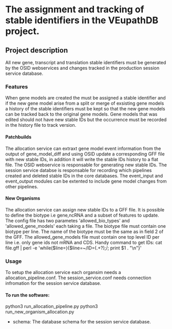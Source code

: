 # The assignment and tracking of stable identifiers in the VEupathDB project.


## Project description
All new gene, transcript and translation stable identifiers must be generated by the OSID webservices and changes tracked in the production session service database.

### Features
When gene models are created the must be assigned a stable identifier and if the new gene model arise from a split or merge of exsisting gene models a history of the stable identifiers must be kept so that the new gene models can be tracked back to the original gene models. Gene models that was edited should not have new stable IDs but the occurrence must be recorded in the history file to track version.   

#### Patchbuilds
The allocation service can extraxt gene model event information from the output of gene_model_diff and using OSID update a corresponding GFF file with new stable IDs, in addition it will write the stable IDs history to a flat file. The OSID webservice is responsable for generating new stable IDs. The session service databse is responsable for recording which pipelines created and deleted stable IDs in the core databases. The event_input and event_output modules can be extented to include gene model changes from other pipelines.

#### New Organisms
The allocation service can assign new stable IDs to a GFF file. It is possible to define the biotype i.e gene,ncRNA and a subset of features to update. The config file has two parametes 'allowed_bio_types' and 'allowed_gene_models' each taking a file. The biotype file must contain one biotype per line. The name of the biotype must be the same as in field 2 of the GFF. The allowed_gene_models file must contain one top level ID per line i.e. only gene ids not mRNA and CDS. Handy command to get IDs: cat file.gff | perl -e 'while($line=<STDIN>){$line=~/ID=(.+?);/; print $1 . "\n"}'

### Usage
To setup the allocation service each organsim needs a allocation_pipeline.conf. The session_service.conf needs connection infromation for the session service database. 

#### To run the software:

  python3 run_allocation_pipeline.py
  python3 run_new_organism_allocation.py

* schema: The database schema for the session service database.
 
